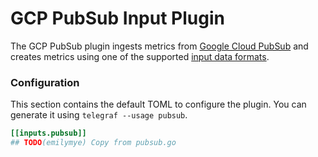 # GCP PubSub Input Plugin

The GCP PubSub plugin ingests metrics from [Google Cloud PubSub][pubsub]
and creates metrics using one of the supported [input data formats][].


### Configuration

This section contains the default TOML to configure the plugin.  You can
generate it using `telegraf --usage pubsub`.

```toml
[[inputs.pubsub]]
## TODO(emilymye) Copy from pubsub.go
```

[pubsub]: https://cloud.google.com/pubsub
[input data formats]: /docs/DATA_FORMATS_INPUT.md
